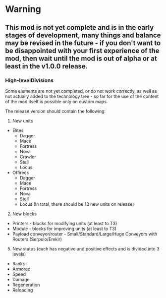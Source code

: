 # Warning
## This mod is not yet complete and is in the early stages of development, many things and balance may be revised in the future - if you don't want to be disappointed with your first experience of the mod, then wait until the mod is out of alpha or at least in the v1.0.0 release.
### High-levelDivisions
Some elements are not yet completed, or do not work correctly, as well as not actually added to the technology tree - so far for the use of the content of the mod itself is possible only on custom maps.

The release version should contain the following:
1. New units
- Elites
  - Dagger
  - Mace
  - Fortress
  - Nova
  - Crawler
  - Stell
  - Locus
- Offirecs
  - Dagger
  - Mace
  - Fortress
  - Nova
  - Stell
  - Locus
(In total, there should be 13 new units on release)
2. New blocks
- Printers - blocks for modifying units (at least to T3)
- Module - blocks for improving units (at least to T3)
- Payload conveyor/router - Small/Standard/Large/Huge Conveyors with Routers (Serpulo/Erekir)
5. New status (each has negative and positive effects and is divided into 3 levels)
- Ranks
- Armored
- Speed
- Damage
- Regeneration
- Reloading
